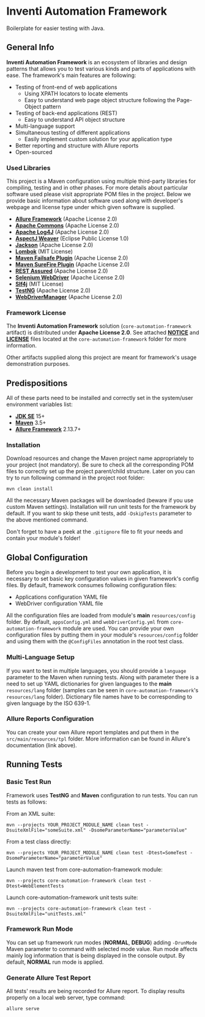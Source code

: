 # Inventi Automation Framework
Boilerplate for easier testing with Java.

## General Info
**Inventi Automation Framework** is an ecosystem of libraries and design patterns that allows you to test various kinds and parts of applications with ease. The framework's main features are following:

- Testing of front-end of web applications
  - Using XPATH locators to locate elements
  - Easy to understand web page object structure following the Page-Object pattern
- Testing of back-end applications (REST)
  - Easy to understand API object structure
- Multi-language support
- Simultaneous testing of different applications
  - Easily implement custom solution for your application type
- Better reporting and structure with Allure reports
- Open-sourced

### Used Libraries
This project is a Maven configuration using multiple third-party libraries for compiling, testing and in other phases. For more details about particular software used please visit appropriate POM files in the project. Below we provide basic information about software used along with developer's webpage and license type under which given software is supplied.

- **[Allure Framework](https://docs.qameta.io/allure)** (Apache License 2.0)
- **[Apache Commons](https://commons.apache.org)** (Apache License 2.0)
- **[Apache Log4J](https://logging.apache.org/log4j/2.x)** (Apache License 2.0)
- **[AspectJ Weaver](https://www.eclipse.org/aspectj)** (Eclipse Public License 1.0)
- **[Jackson](https://github.com/FasterXML/jackson)** (Apache License 2.0)
- **[Lombok](https://projectlombok.org)** (MIT License)
- **[Maven Failsafe Plugin](https://maven.apache.org/surefire/maven-failsafe-plugin)** (Apache License 2.0)
- **[Maven SureFire Plugin](http://maven.apache.org/surefire/maven-surefire-plugin)** (Apache License 2.0)
- **[REST Assured](https://rest-assured.io)** (Apache License 2.0)
- **[Selenium WebDriver](https://www.selenium.dev)** (Apache License 2.0)
- **[Slf4j](http://www.slf4j.org)** (MIT License)
- **[TestNG](https://testng.org/doc)** (Apache License 2.0)
- **[WebDriverManager](https://github.com/bonigarcia/webdrivermanager)** (Apache License 2.0)

### Framework License
The **Inventi Automation Framework** solution (`core-automation-framework` artifact) is distributed under **Apache License 2.0**. See attached **[NOTICE](./core-automation-framework/NOTICE)** and **[LICENSE](./core-automation-framework/LICENSE)** files located at the `core-automation-framework` folder for more information.

Other artifacts supplied along this project are meant for framework's usage demonstration purposes.

## Predispositions
All of these parts need to be installed and correctly set in the system/user environment variables list:
- **[JDK SE](https://www.oracle.com/java/technologies/javase-downloads.html)** 15+
- **[Maven](https://maven.apache.org/download.cgi)** 3.5+
- **[Allure Framework](https://docs.qameta.io/allure)** 2.13.7+

### Installation
Download resources and change the Maven project name appropriately to your project (not mandatory). Be sure to check all the corresponding POM files to correctly set up the project parent/child structure.
Later on you can try to run following command in the project root folder:

```
mvn clean install
```

All the necessary Maven packages will be downloaded (beware if you use custom Maven settings). Installation will run unit tests for the framework by default. If you want to skip these unit tests, add `-DskipTests` parameter to the above mentioned command.

Don't forget to have a peek at the `.gitignore` file to fit your needs and contain your module's folder!

## Global Configuration
Before you begin a development to test your own application, it is necessary to set basic key configuration values in given framework's config files. By default, framework consumes following configuration files:

- Applications configuration YAML file
- WebDriver configuration YAML file

All the configuration files are loaded from module's **main** `resources/config` folder. By default, `appsConfig.yml` and `webDriverConfig.yml` from `core-automation-framework` module are used. You can provide your own configuration files by putting them in your module's `resources/config` folder and using them with the `@ConfigFiles` annotation in the root test class.

### Multi-Language Setup
If you want to test in multiple languages, you should provide a `language` parameter to the Maven when running tests. Along with parameter there is a need to set up YAML dictionaries for given languages to the **main** `resources/lang` folder (samples can be seen in `core-automation-framework`'s `resources/lang` folder). Dictionary file names have to be corresponding to given language by the ISO 639-1.

### Allure Reports Configuration
You can create your own Allure report templates and put them in the `src/main/resources/tpl` folder. More information can be found in Allure's documentation (link above).

## Running Tests

### Basic Test Run
Framework uses **TestNG** and **Maven** configuration to run tests. You can run tests as follows:

From an XML suite:
```
mvn --projects YOUR_PROJECT_MODULE_NAME clean test -DsuiteXmlFile="someSuite.xml" -DsomeParameterName="parameterValue"
```

From a test class directly:
```
mvn --projects YOUR_PROJECT_MODULE_NAME clean test -Dtest=SomeTest -DsomeParameterName="parameterValue"
```

Launch maven test from core-automation-framework module:
```
mvn --projects core-automation-framework clean test -Dtest=WebElementTests
```

Launch core-automation-framework unit tests suite:
```
mvn --projects core-automation-framework clean test -DsuiteXmlFile="unitTests.xml"
```

### Framework Run Mode
You can set up framework run modes (**NORMAL**, **DEBUG**) adding `-DrunMode` Maven parameter to command with selected mode value. Run mode affects mainly log information that is being displayed in the console output. By default, **NORMAL** run mode is applied.

### Generate Allure Test Report
All tests' results are being recorded for Allure report. To display results properly on a local web server, type command:

```
allure serve
```